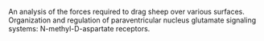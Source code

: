 
An analysis of the forces required to drag sheep over various surfaces.
Organization and regulation of paraventricular nucleus glutamate signaling systems: N-methyl-D-aspartate receptors.
